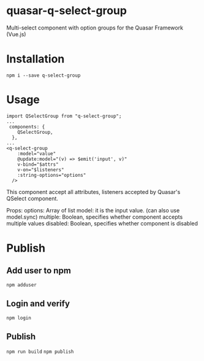 # quasar-q-select-group

Multi-select component with option groups for the Quasar Framework (Vue.js)

# Installation

`npm i --save q-select-group`

# Usage

```
import QSelectGroup from "q-select-group";
...
 components: {
    QSelectGroup,
  },
...
<q-select-group
    :model="value"
    @update:model="(v) => $emit('input', v)"
    v-bind="$attrs"
    v-on="$listeners"
    :string-options="options"
  />
```

This component accept all attributes, listeners accepted by Quasar's QSelect component.

Props:
options: Array of list
model: it is the input value. (can also use model.sync)
multiple: Boolean, specifies whether component accepts multiple values
disabled: Boolean, specifies whether component is disabled

# Publish

## Add user to npm
`npm adduser`

## Login and verify
`npm login`

## Publish
`npm run build`
`npm publish`